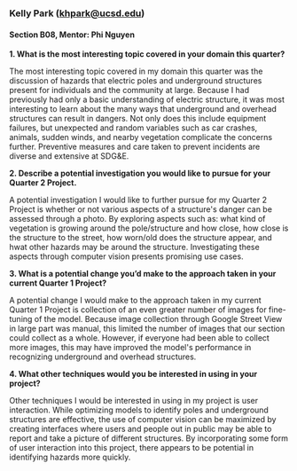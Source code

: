 ### Kelly Park (khpark@ucsd.edu)
#### Section B08, Mentor: Phi Nguyen

**1. What is the most interesting topic covered in your domain this quarter?**

The most interesting topic covered in my domain this quarter was the discussion of hazards that electric poles and underground structures present for individuals and the community at large. Because I had previously had only a basic understanding of electric structure, it was most interesting to learn about the many ways that underground and overhead structures can result in dangers. Not only does this include equipment failures, but unexpected and random variables such as car crashes, animals, sudden winds, and nearby vegetation complicate the concerns further. Preventive measures and care taken to prevent incidents are diverse and extensive at SDG&E.

**2. Describe a potential investigation you would like to pursue for your Quarter 2 Project.**

A potential investigation I would like to further pursue for my Quarter 2 Project is whether or not various aspects of a structure's danger can be assessed through a photo. By exploring aspects such as: what kind of vegetation is growing around the pole/structure and how close, how close is the structure to the street, how worn/old does the structure appear, and hwat other hazards may be around the structure. Investigating these aspects through computer vision presents promising use cases.

**3. What is a potential change you’d make to the approach taken in your current Quarter 1 Project?**

A potential change I would make to the approach taken in my current Quarter 1 Project is collection of an even greater number of images for fine-tuning of the model. Because image collection through Google Street View in large part was manual, this limited the number of images that our section could collect as a whole. However, if everyone had been able to collect more images, this may have improved the model's performance in recognizing underground and overhead structures.

**4. What other techniques would you be interested in using in your project?**

Other techniques I would be interested in using in my project is user interaction. While optimizing models to identify poles and underground structures are effective, the use of computer vision can be maximized by creating interfaces where users and people out in public may be able to report and take a picture of different structures. By incorporating some form of user interaction into this project, there appears to be potential in identifying hazards more quickly.
